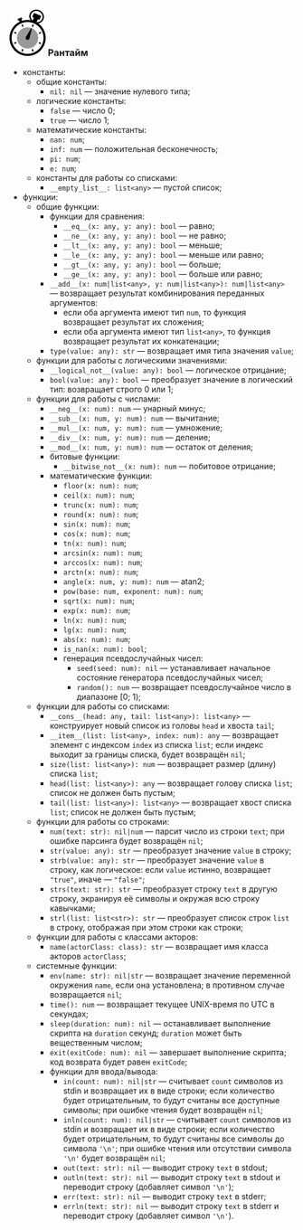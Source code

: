 ### ![](logo/logo.png) Рантайм

- константы:
  - общие константы:
    - `nil: nil` &mdash; значение нулевого типа;
  - логические константы:
    - `false` &mdash; число 0;
    - `true` &mdash; число 1;
  - математические константы:
    - `nan: num`;
    - `inf: num` &mdash; положительная бесконечность;
    - `pi: num`;
    - `e: num`;
  - константы для работы со списками:
    - `__empty_list__: list<any>` &mdash; пустой список;
- функции:
  - общие функции:
    - функции для сравнения:
      - `__eq__(x: any, y: any): bool` &mdash; равно;
      - `__ne__(x: any, y: any): bool` &mdash; не равно;
      - `__lt__(x: any, y: any): bool` &mdash; меньше;
      - `__le__(x: any, y: any): bool` &mdash; меньше или равно;
      - `__gt__(x: any, y: any): bool` &mdash; больше;
      - `__ge__(x: any, y: any): bool` &mdash; больше или равно;
    - `__add__(x: num|list<any>, y: num|list<any>): num|list<any>` &mdash; возвращает результат комбинирования переданных аргументов:
      - если оба аргумента имеют тип `num`, то функция возвращает результат их сложения;
      - если оба аргумента имеют тип `list<any>`, то функция возвращает результат их конкатенации;
    - `type(value: any): str` &mdash; возвращает имя типа значения `value`;
  - функции для работы с логическими значениями:
    - `__logical_not__(value: any): bool` &mdash; логическое отрицание;
    - `bool(value: any): bool` &mdash; преобразует значение в логический тип: возвращает строго 0 или 1;
  - функции для работы с числами:
    - `__neg__(x: num): num` &mdash; унарный минус;
    - `__sub__(x: num, y: num): num` &mdash; вычитание;
    - `__mul__(x: num, y: num): num` &mdash; умножение;
    - `__div__(x: num, y: num): num` &mdash; деление;
    - `__mod__(x: num, y: num): num` &mdash; остаток от деления;
    - битовые функции:
      - `__bitwise_not__(x: num): num` &mdash; побитовое отрицание;
    - математические функции:
      - `floor(x: num): num`;
      - `ceil(x: num): num`;
      - `trunc(x: num): num`;
      - `round(x: num): num`;
      - `sin(x: num): num`;
      - `cos(x: num): num`;
      - `tn(x: num): num`;
      - `arcsin(x: num): num`;
      - `arccos(x: num): num`;
      - `arctn(x: num): num`;
      - `angle(x: num, y: num): num` &mdash; atan2;
      - `pow(base: num, exponent: num): num`;
      - `sqrt(x: num): num`;
      - `exp(x: num): num`;
      - `ln(x: num): num`;
      - `lg(x: num): num`;
      - `abs(x: num): num`;
      - `is_nan(x: num): bool`;
      - генерация псевдослучайных чисел:
        - `seed(seed: num): nil` &mdash; устанавливает начальное состояние генератора псевдослучайных чисел;
        - `random(): num` &mdash; возвращает псевдослучайное число в диапазоне [0; 1);
  - функции для работы со списками:
    - `__cons__(head: any, tail: list<any>): list<any>` &mdash; конструирует новый список из головы `head` и хвоста `tail`;
    - `__item__(list: list<any>, index: num): any` &mdash; возвращает элемент с индексом `index` из списка `list`; если индекс выходит за границы списка, будет возвращён `nil`;
    - `size(list: list<any>): num` &mdash; возвращает размер (длину) списка `list`;
    - `head(list: list<any>): any` &mdash; возвращает голову списка `list`; список не должен быть пустым;
    - `tail(list: list<any>): list<any>` &mdash; возвращает хвост списка `list`; список не должен быть пустым;
  - функции для работы со строками:
    - `num(text: str): nil|num` &mdash; парсит число из строки `text`; при ошибке парсинга будет возвращён `nil`;
    - `str(value: any): str` &mdash; преобразует значение `value` в строку;
    - `strb(value: any): str` &mdash; преобразует значение `value` в строку, как логическое: если `value` истинно, возвращает `"true"`, иначе &mdash; `"false"`;
    - `strs(text: str): str` &mdash; преобразует строку `text` в другую строку, экранируя её символы и окружая всю строку кавычками;
    - `strl(list: list<str>): str` &mdash; преобразует список строк `list` в строку, отображая при этом строки как строки;
  - функции для работы с классами акторов:
    - `name(actorClass: class): str` &mdash; возвращает имя класса акторов `actorClass`;
  - системные функции:
    - `env(name: str): nil|str` &mdash; возвращает значение переменной окружения `name`, если она установлена; в противном случае возвращается `nil`;
    - `time(): num` &mdash; возвращает текущее UNIX-время по UTC в секундах;
    - `sleep(duration: num): nil` &mdash; останавливает выполнение скрипта на `duration` секунд; `duration` может быть вещественным числом;
    - `exit(exitCode: num): nil` &mdash; завершает выполнение скрипта; код возврата будет равен `exitCode`;
    - функции для ввода/вывода:
      - `in(count: num): nil|str` &mdash; считывает `count` символов из stdin и возвращает их в виде строки; если количество будет отрицательным, то будут считаны все доступные символы; при ошибке чтения будет возвращён `nil`;
      - `inln(count: num): nil|str` &mdash; считывает `count` символов из stdin и возвращает их в виде строки; если количество будет отрицательным, то будут считаны все символы до символа `'\n'`; при ошибке чтения или отсутствии символа `'\n'` будет возвращён `nil`;
      - `out(text: str): nil` &mdash; выводит строку `text` в stdout;
      - `outln(text: str): nil` &mdash; выводит строку `text` в stdout и переводит строку (добавляет символ `'\n'`);
      - `err(text: str): nil` &mdash; выводит строку `text` в stderr;
      - `errln(text: str): nil` &mdash; выводит строку `text` в stderr и переводит строку (добавляет символ `'\n'`).
